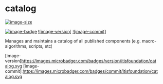 # catalog

[![image-size]](https://microbadger.com/images/itisfoundation/catalog. "More on itisfoundation/catalog.:staging-latest image")

[![image-badge]](https://microbadger.com/images/itisfoundation/catalog "More on Components Catalog Service image in registry")
[![image-version]](https://microbadger.com/images/itisfoundation/catalog "More on Components Catalog Service image in registry")
[![image-commit]](https://microbadger.com/images/itisfoundation/catalog "More on Components Catalog Service image in registry")

Manages and maintains a catalog of all published components (e.g. macro-algorithms, scripts, etc)

<!-- Add badges urls here-->
[image-size]:https://img.shields.io/microbadger/image-size/itisfoundation/catalog./staging-latest.svg?label=catalog.&style=flat
[image-badge]:https://images.microbadger.com/badges/image/itisfoundation/catalog.svg
[image-version]https://images.microbadger.com/badges/version/itisfoundation/catalog.svg
[image-commit]:https://images.microbadger.com/badges/commit/itisfoundation/catalog.svg
<!------------------------->
